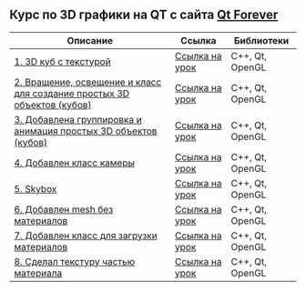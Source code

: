 ## Курс по 3D графики на QT c сайта [Qt Forever](https://www.youtube.com/channel/UCoD_FQ5PZW5LUKMGmfBPbew)

Описание | Ссылка | Библиотеки 
--- | --- | --- 
[1. 3D куб с текстурой](https://github.com/Chularev/courses/tree/main/qt_3d_opengl/lesson_1) | [Ссылка на урок](https://www.youtube.com/watch?v=HgoKrrf4iks&list=PL-hrQhpTB95LKMbttX47vCsNeGbJQVz1-) | C++, Qt, OpenGL
[2. Вращение, освещение и класс для создание простых 3D объектов (кубов)](https://github.com/Chularev/courses/tree/main/qt_3d_opengl/lesson_2) | [Ссылка на урок](https://www.youtube.com/watch?v=Ww-aoNC8VQU&list=PL-hrQhpTB95LKMbttX47vCsNeGbJQVz1-&index=2)  | C++, Qt, OpenGL
[3. Добавлена группировка и анимация простых 3D объектов (кубов)](https://github.com/Chularev/courses/tree/main/qt_3d_opengl/lesson_3) | [Ссылка на урок](https://www.youtube.com/watch?v=OyPlRxBRJqs&list=PL-hrQhpTB95LKMbttX47vCsNeGbJQVz1-&index=3) | C++, Qt, OpenGL
[4. Добавлен класс камеры](https://github.com/Chularev/courses/tree/main/qt_3d_opengl/lesson_4) | [Ссылка на урок](https://www.youtube.com/watch?v=Un6pCMT5HDE&list=PL-hrQhpTB95LKMbttX47vCsNeGbJQVz1-&index=4) | C++, Qt, OpenGL
[5. Skybox](https://github.com/Chularev/courses/tree/main/qt_3d_opengl/lesson_5) | [Ссылка на урок](https://www.youtube.com/watch?v=-adEM8bTaeo&list=PL-hrQhpTB95LKMbttX47vCsNeGbJQVz1-&index=5) | C++, Qt, OpenGL
[6. Добавлен mesh без материалов](https://github.com/Chularev/courses/tree/main/qt_3d_opengl/lesson_6) | [Ссылка на урок](https://www.youtube.com/watch?v=yM9v9vnNoIE&list=PL-hrQhpTB95LKMbttX47vCsNeGbJQVz1-&index=6) | C++, Qt, OpenGL
[7. Добавлен класс для загрузки материалов](https://github.com/Chularev/courses/tree/main/qt_3d_opengl/lesson_7) | [Ссылка на урок](https://www.youtube.com/watch?v=AEK_-4rtF1o&list=PL-hrQhpTB95LKMbttX47vCsNeGbJQVz1-&index=7) | C++, Qt, OpenGL
[8. Сделал текстуру частью материала](https://github.com/Chularev/courses/tree/main/qt_3d_opengl/lesson_8) | [Ссылка на урок](https://www.youtube.com/watch?v=71HR8glNudc&list=PL-hrQhpTB95LKMbttX47vCsNeGbJQVz1-&index=8) | C++, Qt, OpenGL
